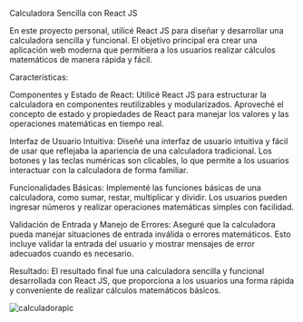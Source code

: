 Calculadora Sencilla con React JS

En este proyecto personal, utilicé React JS para diseñar y desarrollar una calculadora sencilla y funcional. 
El objetivo principal era crear una aplicación web moderna que permitiera a los usuarios realizar cálculos matemáticos de manera rápida y fácil.

Características:

Componentes y Estado de React: Utilicé React JS para estructurar la calculadora en componentes reutilizables y modularizados. 
Aproveché el concepto de estado y propiedades de React para manejar los valores y las operaciones matemáticas en tiempo real.

Interfaz de Usuario Intuitiva: Diseñé una interfaz de usuario intuitiva y fácil de usar que reflejaba la apariencia de una calculadora tradicional. 
Los botones y las teclas numéricas son clicables, lo que permite a los usuarios interactuar con la calculadora de forma familiar.

Funcionalidades Básicas: Implementé las funciones básicas de una calculadora, como sumar, restar, multiplicar y dividir. 
Los usuarios pueden ingresar números y realizar operaciones matemáticas simples con facilidad.

Validación de Entrada y Manejo de Errores: Aseguré que la calculadora pueda manejar situaciones de entrada inválida o errores matemáticos. 
Esto incluye validar la entrada del usuario y mostrar mensajes de error adecuados cuando es necesario.


Resultado: El resultado final fue una calculadora sencilla y funcional desarrollada con React JS, que proporciona a los usuarios una forma rápida y conveniente de realizar cálculos matemáticos básicos. 



![calculadorapic](https://github.com/GabyLow/calculadora-react/assets/127358083/50b01a27-1664-491f-9eff-3409e74a2bd1)
